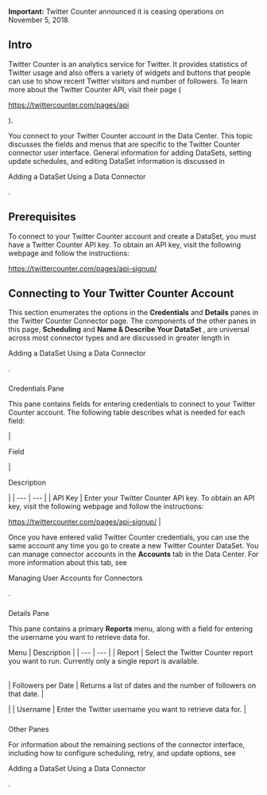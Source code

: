 


**Important:**
 Twitter Counter announced it is ceasing operations on November 5, 2018.

Intro
-------

Twitter Counter is an analytics service for Twitter. It provides statistics of Twitter usage and also offers a variety of widgets and buttons that people can use to show recent Twitter visitors and number of followers. To learn more about the Twitter Counter API, visit their page (

https://twittercounter.com/pages/api

).


 You connect to your Twitter Counter account in the Data Center. This topic discusses the fields and menus that are specific to the Twitter Counter connector user interface. General information for adding DataSets, setting update schedules, and editing DataSet information is discussed in

Adding a DataSet Using a Data Connector

.


 Prerequisites
---------------

To connect to your Twitter Counter account and create a DataSet, you must have a Twitter Counter API key. To obtain an API key, visit the following webpage and follow the instructions:

https://twittercounter.com/pages/api-signup/

Connecting to Your Twitter Counter Account
--------------------------------------------


 This section enumerates the options in the
 **Credentials**
 and
 **Details**
 panes in the Twitter Counter Connector page. The components of the other panes in this page,
 **Scheduling**
 and
 **Name & Describe Your DataSet**
 , are universal across most connector types and are discussed in greater length in

Adding a DataSet Using a Data Connector

.


###

Credentials Pane


 This pane contains fields for entering credentials to connect to your Twitter Counter account. The following table describes what is needed for each field:


|

Field

|

Description

|
| --- | --- |
|
 API Key
  |
 Enter your Twitter Counter API key. To obtain an API key, visit the following webpage and follow the instructions:

https://twittercounter.com/pages/api-signup/
  |


 Once you have entered valid Twitter Counter credentials, you can use the same account any time you go to create a new Twitter Counter DataSet. You can manage connector accounts in the
 **Accounts**
 tab in the Data Center. For more information about this tab, see

Managing User Accounts for Connectors

.


###
 Details Pane

This pane contains a primary
 **Reports**
 menu, along with a field for entering the username you want to retrieve data for.


 Menu
  |
 Description
  |
| --- | --- |
|
 Report
  |
 Select the Twitter Counter report you want to run. Currently only a single report is available.


|  |  |
| --- | --- |
|
 Followers per Date
  |
 Returns a list of dates and the number of followers on that date.
  |

|
|
 Username
  |
 Enter the Twitter username you want to retrieve data for.
  |


###
 Other Panes

For information about the remaining sections of the connector interface, including how to configure scheduling, retry, and update options, see

Adding a DataSet Using a Data Connector

.

